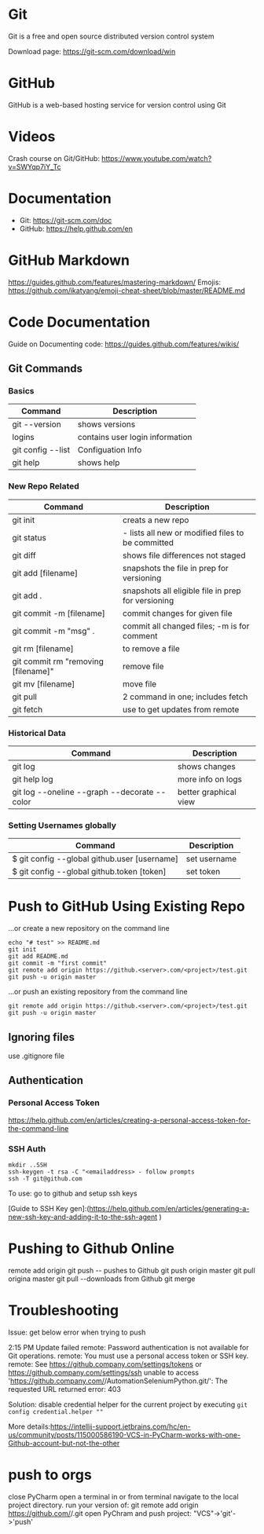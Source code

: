 # Git

Git is a free and open source distributed version control system 

Download page: https://git-scm.com/download/win

# GitHub

GitHub is a web-based hosting service for version control using Git

Videos 
==================================
Crash course on Git/GitHub: https://www.youtube.com/watch?v=SWYqp7iY_Tc

Documentation
=======================
- Git: https://git-scm.com/doc
- GitHub: https://help.github.com/en

GitHub Markdown
=====================
https://guides.github.com/features/mastering-markdown/
Emojis: https://github.com/ikatyang/emoji-cheat-sheet/blob/master/README.md

# Code Documentation 
Guide on Documenting code: https://guides.github.com/features/wikis/

## Git Commands

### Basics
Command | Description
-------| -------------
git --version | shows versions
logins | contains user login information
git config --list | Configuation Info
git help | shows help


### New Repo Related
Command | Description
-------| -------------
git init | creats a new repo
git status | - lists all new or modified files to be committed
git diff | shows file differences not staged
git add [filename] 	| snapshots the file in prep for versioning
git add . 	| snapshots all eligible file in prep for versioning
git commit -m [filename] | commit changes for given file
git commit -m "msg" . | commit all changed files; -m is for comment
git rm [filename]  | to remove a file
git commit rm "removing [filename]" | remove file
git mv [filename] <source> | move file
git pull | 2 command in one; includes fetch
git fetch | use to get updates from remote


### Historical Data
Command | Description
-------| -------------
git log     | shows changes
git help log | more info on logs
git log --oneline --graph --decorate --color  | better graphical view

### Setting Usernames globally
Command | Description
-------| -------------
$ git config --global github.user [username] | set username
$ git config --global github.token [token] | set token


Push to GitHub Using Existing Repo
====================================

…or create a new repository on the command line
``` 
echo "# test" >> README.md
git init
git add README.md
git commit -m "first commit"
git remote add origin https://github.<server>.com/<project>/test.git
git push -u origin master
```

…or push an existing repository from the command line
```
git remote add origin https://github.<server>.com/<project>/test.git
git push -u origin master
```

## Ignoring files
use .gitignore file

## Authentication

### Personal Access Token
https://help.github.com/en/articles/creating-a-personal-access-token-for-the-command-line

### SSH Auth
```
mkdir ..SSH
ssh-keygen -t rsa -C "<emailaddress> - follow prompts
ssh -T git@github.com
```
To use: go to github and setup ssh keys

[Guide to SSH Key gen]:(https://help.github.com/en/articles/generating-a-new-ssh-key-and-adding-it-to-the-ssh-agent )

Pushing to Github Online
====================================
remote add origin <account>
git push -- pushes to Github
git push origin master
git pull origina master
git pull --downloads from Github
git merge


# Troubleshooting

Issue: get below error when trying to push

2:15 PM	Update failed
				remote: Password authentication is not available for Git operations.
				remote: You must use a personal access token or SSH key.
				remote: See https://github.company.com/settings/tokens or https://github.company.com/settings/ssh
				unable to access 'https://github.company.com/<org>/AutomationSeleniumPython.git/': The requested URL returned error: 403

Solution: disable credential helper for the current project by executing
```git config credential.helper "" ```

More details:https://intellij-support.jetbrains.com/hc/en-us/community/posts/115000586190-VCS-in-PyCharm-works-with-one-Github-account-but-not-the-other


push to orgs
=============================
close PyCharm
open a terminal in or from terminal navigate to the local project directory.
run your version of: git remote add origin https://github.com/<organization>/<project>.git
open PyChram and push project: "VCS"->'git'->'push'

